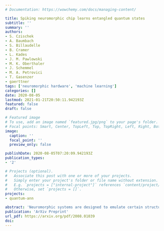 ```yaml
---
# Documentation: https://wowchemy.com/docs/managing-content/

title: Spiking neuromorphic chip learns entangled quantum states
subtitle: ''
summary: ''
authors:
- S. Czischek
- A. Baumbach
- S. Billaudelle
- B. Cramer
- L. Kades
- J. M. Pawlowski
- M. K. Oberthaler
- J. Schemmel
- M. A. Petrovici
- T. Gasenzer
- gaerttner
tags: ['neuromorphic hardware', 'machine learning']
categories: []
date: 2020-08-05
lastmod: 2021-01-21T20:50:11.942193Z
featured: false
draft: false

# Featured image
# To use, add an image named `featured.jpg/png` to your page's folder.
# Focal points: Smart, Center, TopLeft, Top, TopRight, Left, Right, BottomLeft, Bottom, BottomRight.
image:
  caption: ''
  focal_point: ''
  preview_only: false

publishDate: 2020-08-05T07:20:09.942193Z
publication_types:
- '2'

# Projects (optional).
#   Associate this post with one or more of your projects.
#   Simply enter your project's folder or file name without extension.
#   E.g. `projects = ["internal-project"]` references `content/project/deep-learning/index.md`.
#   Otherwise, set `projects = []`.
projects:
- quantum-ann

abstract: 'Neuromorphic systems are designed to emulate certain structural and dynamical properties of biological neuronal networks, with the aim of inheriting the brain's functional performance and energy efficiency in artificial-intelligence applications. Among the platforms existing today, the spike-based BrainScaleS system stands out by realizing fast analog dynamics which can boost computationally expensive tasks. Here we use the latest BrainScaleS generation for the algorithm-free simulation of quantum systems, thereby opening up an entirely new application space for these devices. This requires an appropriate spike-based representation of quantum states and an associated training method for imprinting a desired target state onto the network. We employ a representation of quantum states using probability distributions, enabling the use of a Bayesian sampling framework for spiking neurons. For training, we developed a Hebbian learning scheme that explicitly exploits the inherent speed of the substrate, which enables us to realize a variety of network topologies. We encoded maximally entangled states of up to four qubits and observed fidelities that imply genuine N-partite entanglement. In particular, the encoding of entangled pure and mixed two-qubit states reaches a quality that allows the observation of Bell correlations, thus demonstrating that non-classical features of quantum systems can be captured by spiking neural dynamics. Our work establishes an intriguing connection between quantum systems and classical spiking networks, and demonstrates the feasibility of simulating quantum systems with neuromorphic hardware.'
publication: 'ArXiv Preprint'
url_pdf: https://arxiv.org/pdf/2008.01039
doi: 
---
```

